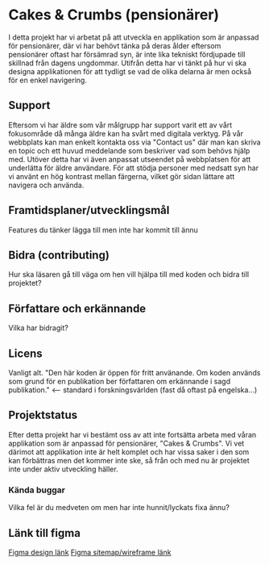 # Cakes & Crumbs (pensionärer)

I detta projekt har vi arbetat på att utveckla en applikation som är anpassad för pensionärer, där vi har behövt tänka på deras ålder eftersom pensionärer oftast har försämrad syn, är inte lika tekniskt fördjupade till skillnad från dagens ungdommar. Utifrån detta har vi tänkt på hur vi ska designa applikationen för att tydligt se vad de olika delarna är men också för en enkel navigering.

## Support
Eftersom vi har äldre som vår målgrupp har support varit ett av vårt fokusområde då många äldre kan ha svårt med digitala verktyg. På vår webbplats kan man enkelt kontakta oss via "Contact us" där man kan skriva en topic och ett huvud meddelande som beskriver vad som behövs hjälp med. Utöver detta har vi även anpassat utseendet på webbplatsen för att underlätta för äldre användare. För att stödja personer med nedsatt syn har vi använt en hög kontrast mellan färgerna, vilket gör sidan lättare att navigera och använda.

## Framtidsplaner/utvecklingsmål
Features du tänker lägga till men inte har kommit till ännu

## Bidra (contributing)
Hur ska läsaren gå till väga om hen vill hjälpa till med koden och bidra till projektet?

## Författare och erkännande
Vilka har bidragit?

## Licens
Vanligt alt. "Den här koden är öppen för fritt använande. Om koden används som grund för en publikation ber författaren om erkännande i sagd publikation." <-- standard i forskningsvärlden (fast då oftast på engelska...)

## Projektstatus
Efter detta projekt har vi bestämt oss av att inte fortsätta arbeta med våran applikation som är anpassad för pensionärer, "Cakes & Crumbs". Vi vet därimot att applikation inte är helt komplet och har vissa saker i den som kan förbättras men det kommer inte ske, så från och med nu är projektet inte under aktiv utveckling häller.

### Kända buggar
Vilka fel är du medveten om men har inte hunnit/lyckats fixa ännu?

## Länk till figma
[Figma design länk](https://www.figma.com/design/rxAVog3VAVG80zSJMQy2tM/Cakes-%26-Crumbs?node-id=0-1&t=YLxnU2mt9esHSXoU-1)
[Figma sitemap/wireframe länk](https://www.figma.com/design/ytfpxRx9mDmsMwfQBGKWRD/SiteMap?m=auto&t=UCaNj82xg6koO1Sx-1)
